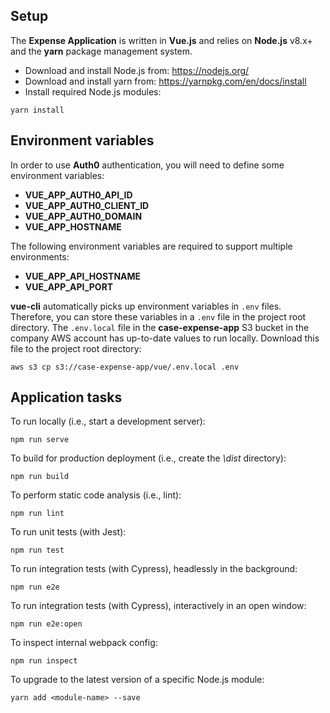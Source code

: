 ## Setup

The **Expense Application** is written in **Vue.js** and relies on **Node.js** v8.x+ and the **yarn** package management system.

* Download and install Node.js from: https://nodejs.org/
* Download and install yarn from: https://yarnpkg.com/en/docs/install
* Install required Node.js modules:

```
yarn install
```

## Environment variables

In order to use **Auth0** authentication, you will need to define some environment variables:

* **VUE_APP_AUTH0_API_ID**
* **VUE_APP_AUTH0_CLIENT_ID**
* **VUE_APP_AUTH0_DOMAIN**
* **VUE_APP_HOSTNAME**

The following environment variables are required to support multiple environments:

* **VUE_APP_API_HOSTNAME**
* **VUE_APP_API_PORT**

**vue-cli** automatically picks up environment variables in `.env` files. Therefore, you can store these variables in a
`.env` file in the project root directory. The `.env.local` file in the **case-expense-app** S3 bucket in the company
AWS account has up-to-date values to run locally. Download this file to the project root directory:

```
aws s3 cp s3://case-expense-app/vue/.env.local .env
```

## Application tasks

To run locally (i.e., start a development server):

```
npm run serve
```

To build for production deployment (i.e., create the _\dist_ directory):

```
npm run build
```

To perform static code analysis (i.e., lint):

```
npm run lint
```

To run unit tests (with Jest):

```
npm run test
```

To run integration tests (with Cypress), headlessly in the background:

```
npm run e2e
```

To run integration tests (with Cypress), interactively in an open window:

```
npm run e2e:open
```

To inspect internal webpack config:

```
npm run inspect
```

To upgrade to the latest version of a specific Node.js module:

```
yarn add <module-name> --save
```
